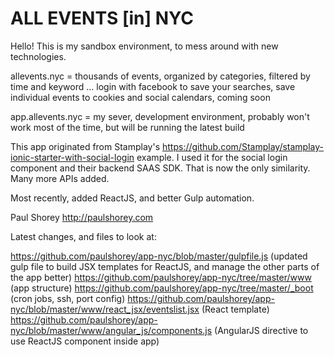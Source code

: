 # ALL EVENTS [in] NYC

Hello! This is my sandbox environment, to mess around with new technologies.

allevents.nyc = thousands of events, organized by categories, filtered by time and keyword ... login with facebook to save your searches, save individual events to cookies and social calendars, coming soon

app.allevents.nyc = my sever, development environment, probably won't work most of the time, but will be running the latest build

This app originated from Stamplay's https://github.com/Stamplay/stamplay-ionic-starter-with-social-login example. I used it for the social login component and their backend SAAS SDK. That is now the only similarity. Many more APIs added.

Most recently, added ReactJS, and better Gulp automation.

Paul Shorey
http://paulshorey.com



Latest changes, and files to look at:

https://github.com/paulshorey/app-nyc/blob/master/gulpfile.js (updated gulp file to build JSX templates for ReactJS, and manage the other parts of the app better)
https://github.com/paulshorey/app-nyc/tree/master/www (app structure)
https://github.com/paulshorey/app-nyc/tree/master/_boot (cron jobs, ssh, port config)
https://github.com/paulshorey/app-nyc/blob/master/www/react_jsx/eventslist.jsx (React template)
https://github.com/paulshorey/app-nyc/blob/master/www/angular_js/components.js (AngularJS directive to use ReactJS component inside app)